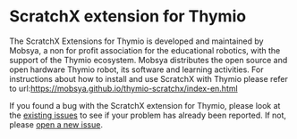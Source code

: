 # ScratchX extension for Thymio
The ScratchX Extensions for Thymio is developed and maintained by Mobsya, a non for profit association for the educational robotics, with the support of the Thymio ecosystem. Mobsya distributes the open source and open hardware Thymio robot, its software and learning activities.
For instructions about how to install and use ScratchX with Thymio please refer to url:https://mobsya.github.io/thymio-scratchx/index-en.html

If you found a bug with the ScratchX extension for Thymio, please look at the <a href="https://github.com/mobsya/thymio-scratchx/issues">existing issues</a> to see if your problem has already been reported. If not, please <a href="https://github.com/mobsya/thymio-scratchx/issues/new">open a new issue</a>.



